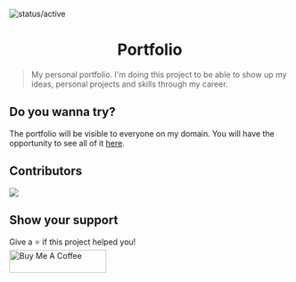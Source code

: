 ![status/active](https://img.shields.io/badge/STATUS-ACTIVE-%23059669?style=flat-square)

<h1 align="center">Portfolio</h1>

> My personal portfolio. I'm doing this project to be able to show up my ideas, personal projects and skills through my career.

## Do you wanna try?

The portfolio will be visible to everyone on my domain. You will have the opportunity to see all of it [here](https://rodrigoferreira.dev).

## Contributors

[![](https://github.com/rerf19.png?size=50)](https://github.com/rerf19)

## Show your support

Give a ⭐️ if this project helped you!
<br>
<a href="https://www.buymeacoffee.com/rerf19" target="_blank"><img src="https://cdn.buymeacoffee.com/buttons/default-orange.png" alt="Buy Me A Coffee" height="41" width="174"></a>
